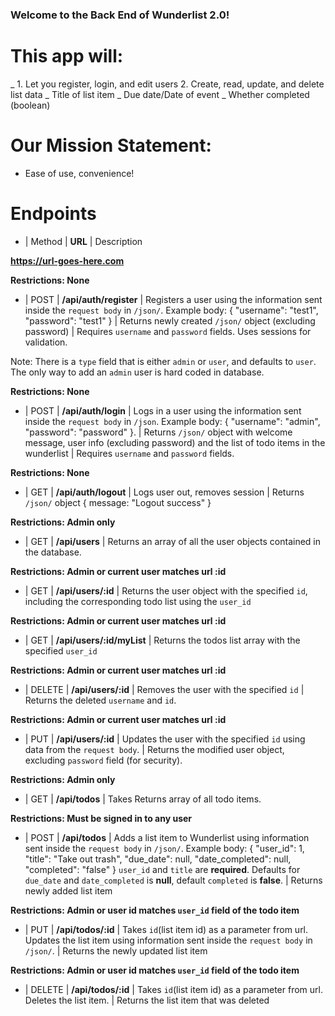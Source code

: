### Welcome to the Back End of Wunderlist 2.0!

# This app will:

_ 1. Let you register, login, and edit users 2. Create, read, update, and delete list data
_ Title of list item
_ Due date/Date of event
_ Whether completed (boolean)

# Our Mission Statement:

- Ease of use, convenience!

# Endpoints

- | Method | **URL** | Description

<!-- BASE URL -->

**https://url-goes-here.com**

<!-- Auth  -->

**Restrictions: None**

- | POST | **/api/auth/register** | Registers a user using the information sent inside the `request body` in `/json/`. Example body: { "username": "test1", "password": "test1" } | Returns newly created `/json/` object (excluding password) | Requires `username` and `password` fields. Uses sessions for validation.

Note: There is a `type` field that is either `admin` or `user`, and defaults to `user`. The only way to add an `admin` user is hard coded in database.

**Restrictions: None**

- | POST | **/api/auth/login** | Logs in a user using the information sent inside the `request body` in `/json`. Example body: { "username": "admin", "password": "password" }. | Returns `/json/` object with welcome message, user info (excluding password) and the list of todo items in the wunderlist | Requires `username` and `password` fields.

**Restrictions: None**

- | GET | **/api/auth/logout** | Logs user out, removes session | Returns `/json/` object { message: "Logout success" }

<!-- Users  -->

**Restrictions: Admin only**

- | GET | **/api/users** | Returns an array of all the user objects contained in the database.

**Restrictions: Admin or current user matches url :id**

- | GET | **/api/users/:id** | Returns the user object with the specified `id`, including the corresponding todo list using the `user_id`

**Restrictions: Admin or current user matches url :id**

- | GET | **/api/users/:id/myList** | Returns the todos list array with the specified `user_id`

**Restrictions: Admin or current user matches url :id**

- | DELETE | **/api/users/:id** | Removes the user with the specified `id` | Returns the deleted `username` and `id`.

**Restrictions: Admin or current user matches url :id**

- | PUT | **/api/users/:id** | Updates the user with the specified `id` using data from the `request body`. | Returns the modified user object, excluding `password` field (for security).

<!-- Todo list -->

**Restrictions: Admin only**

- | GET | **/api/todos** | Takes Returns array of all todo items.

**Restrictions: Must be signed in to any user**

- | POST | **/api/todos** | Adds a list item to Wunderlist using information sent inside the `request body` in `/json/`. Example body: { "user_id": 1, "title": "Take out trash", "due_date": null, "date_completed": null, "completed": "false" } `user_id` and `title` are **required**. Defaults for `due_date` and `date_completed` is **null**, default `completed` is **false**. | Returns newly added list item

**Restrictions: Admin or user id matches `user_id` field of the todo item**

- | PUT | **/api/todos/:id** | Takes `id`(list item id) as a parameter from url. Updates the list item using information sent inside the `request body` in `/json/`. | Returns the newly updated list item

**Restrictions: Admin or user id matches `user_id` field of the todo item**

- | DELETE | **/api/todos/:id** | Takes `id`(list item id) as a parameter from url. Deletes the list item. | Returns the list item that was deleted
